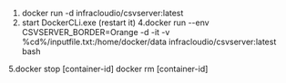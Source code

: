 1. docker run -d infracloudio/csvserver:latest
2. start DockerCLi.exe (restart it)
4.docker run --env CSVSERVER_BORDER=Orange -d  -it -v %cd%/inputfile.txt:/home/docker/data infracloudio/csvserver:latest bash

5.docker stop [container-id]
 docker rm [container-id]
